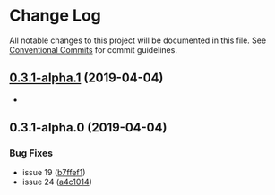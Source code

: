 # Change Log

All notable changes to this project will be documented in this file.
See [Conventional Commits](https://conventionalcommits.org) for commit guidelines.

## [0.3.1-alpha.1](https://github.com/pentaho/hv-uikit-react/compare/@hv/uikit-react-core@0.3.1-alpha.0...@hv/uikit-react-core@0.3.1-alpha.1) (2019-04-04)

* 





## 0.3.1-alpha.0 (2019-04-04)


### Bug Fixes

* issue 19 ([b7ffef1](https://github.com/pentaho/hv-uikit-react/commit/b7ffef1))
* issue 24 ([a4c1014](https://github.com/pentaho/hv-uikit-react/commit/a4c1014))
